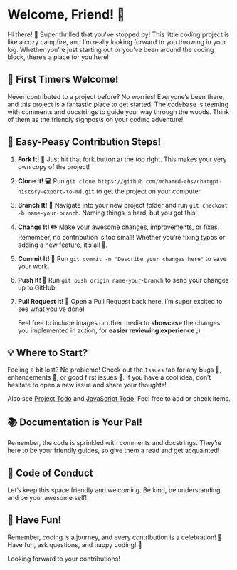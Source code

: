 # Welcome, Friend! 🌟

Hi there! 🚀 Super thrilled that you've stopped by! This little coding project is like a cozy campfire, and I’m really looking forward to you throwing in your log. Whether you’re just starting out or you’ve been around the coding block, there’s a place for you here!

## 🌱 First Timers Welcome!

Never contributed to a project before? No worries! Everyone’s been there, and this project is a fantastic place to get started. The codebase is teeming with comments and docstrings to guide your way through the woods. Think of them as the friendly signposts on your coding adventure!

## 🎉 Easy-Peasy Contribution Steps!

1. **Fork It! 🍴**
   Just hit that fork button at the top right. This makes your very own copy of the project!

2. **Clone It! 💻**
   Run `git clone https://github.com/mohamed-chs/chatgpt-history-export-to-md.git` to get the project on your computer.

3. **Branch It! 🌲**
   Navigate into your new project folder and run `git checkout -b name-your-branch`. Naming things is hard, but you got this!

4. **Change It! ✏️**
   Make your awesome changes, improvements, or fixes. Remember, no contribution is too small! Whether you’re fixing typos or adding a new feature, it’s all 💎.

5. **Commit It! 💾**
   Run `git commit -m "Describe your changes here"` to save your work.

6. **Push It! 🚀**
   Run `git push origin name-your-branch` to send your changes up to GitHub.

7. **Pull Request It! 💌**
   Open a Pull Request back here. I’m super excited to see what you’ve done!

   Feel free to include images or other media to **showcase** the changes you implemented in action, for **easier reviewing experience** ;)

## 💡 Where to Start?

Feeling a bit lost? No problemo! Check out the `Issues` tab for any bugs 🐛, enhancements 💄, or good first issues 🌈. If you have a cool idea, don’t hesitate to open a new issue and share your thoughts!

Also see [Project Todo](TODO.md) and [JavaScript Todo](js/how_to_use.md#still-working-on). Feel free to add or check items.

## 📚 Documentation is Your Pal!

Remember, the code is sprinkled with comments and docstrings. They’re here to be your friendly guides, so give them a read and get acquainted!

## 🤝 Code of Conduct

Let’s keep this space friendly and welcoming. Be kind, be understanding, and be your awesome self!

## 🎈 Have Fun!

Remember, coding is a journey, and every contribution is a celebration! 🎉 Have fun, ask questions, and happy coding! 🌟

Looking forward to your contributions!
